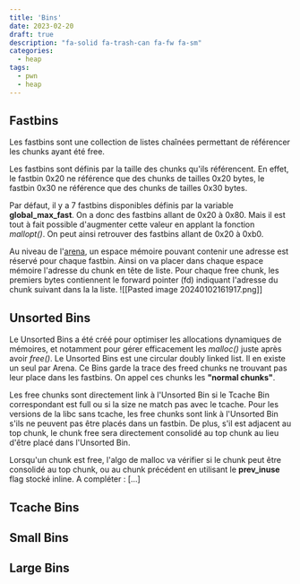 ```yaml
---
title: 'Bins'
date: 2023-02-20
draft: true
description: "fa-solid fa-trash-can fa-fw fa-sm"
categories:
  - heap
tags:
  - pwn
  - heap
---
```


## Fastbins
Les fastbins sont une collection de listes chaînées permettant de référencer les chunks ayant été free.

Les fastbins sont définis par la taille des chunks qu'ils référencent. En effet, le fastbin 0x20 ne référence que des chunks de tailles 0x20 bytes, le fastbin 0x30 ne référence que des chunks de tailles 0x30 bytes.

Par défaut, il y a 7 fastbins disponibles définis par la variable **global_max_fast**. On a donc des fastbins allant de 0x20 à 0x80.
Mais il est tout à fait possible d'augmenter cette valeur en applant la fonction *mallopt()*. On peut ainsi retrouver des fastbins allant de 0x20 à 0xb0.

Au niveau de l'[arena](Pwn/Heap/Arenas#Layout), un espace mémoire pouvant contenir une adresse est réservé pour chaque fastbin. Ainsi on va placer dans chaque espace mémoire l'adresse du chunk en tête de liste. Pour chaque free chunk, les premiers bytes contiennent le forward pointer (fd) indiquant l'adresse du chunk suivant dans la la liste.
![[Pasted image 20240102161917.png]]
## Unsorted Bins
Le Unsorted Bins a été créé pour optimiser les allocations dynamiques de mémoires, et notamment pour gérer efficacement les *malloc()* juste après avoir *free()*.
Le Unsorted Bins est une circular doubly linked list. Il en existe un seul par Arena. Ce Bins garde la trace des freed chunks ne trouvant pas leur place dans les fastbins. On appel ces chunks les **"normal chunks"**.

Les free chunks sont directement link à l'Unsorted Bin si le Tcache Bin correspondant est full ou si la size ne match pas avec le tcache.
Pour les versions de la libc sans tcache, les free chunks sont link à l'Unsorted Bin s'ils ne peuvent pas être placés dans un fastbin. De plus, s'il est adjacent au top chunk, le chunk free sera directement consolidé au top chunk au lieu d'être placé dans l'Unsorted Bin.

Lorsqu'un chunk est free, l'algo de malloc va vérifier si le chunk peut être consolidé au top chunk, ou au chunk précédent en utilisant le **prev_inuse** flag stocké inline.
A compléter : [...]


## Tcache Bins

## Small Bins

## Large Bins
